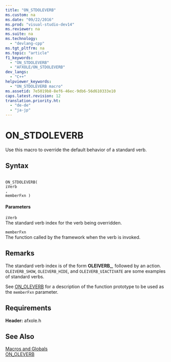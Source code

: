 ```yaml
---
title: "ON_STDOLEVERB"
ms.custom: na
ms.date: "09/22/2016"
ms.prod: "visual-studio-dev14"
ms.reviewer: na
ms.suite: na
ms.technology: 
  - "devlang-cpp"
ms.tgt_pltfrm: na
ms.topic: "article"
f1_keywords: 
  - "ON_STDOLEVERB"
  - "AFXOLE/ON_STDOLEVERB"
dev_langs: 
  - "C++"
helpviewer_keywords: 
  - "ON_STDOLEVERB macro"
ms.assetid: 7e5019b8-8ef6-46ec-9db6-56d610333e10
caps.latest.revision: 12
translation.priority.ht: 
  - "de-de"
  - "ja-jp"
---
```

# ON_STDOLEVERB
Use this macro to override the default behavior of a standard verb.  
  
## Syntax  
  
```  
  
ON_STDOLEVERB(  
iVerb  
,   
memberFxn )  
```  
  
#### Parameters  
 `iVerb`  
 The standard verb index for the verb being overridden.  
  
 `memberFxn`  
 The function called by the framework when the verb is invoked.  
  
## Remarks  
 The standard verb index is of the form **OLEIVERB_**, followed by an action. `OLEIVERB_SHOW`, `OLEIVERB_HIDE`, and `OLEIVERB_UIACTIVATE` are some examples of standard verbs.  
  
 See [ON_OLEVERB](../VS_csharp/on_oleverb.md) for a description of the function prototype to be used as the `memberFxn` parameter.  
  
## Requirements  
 **Header:** afxole.h  
  
## See Also  
 [Macros and Globals](../VS_csharp/mfc-macros-and-globals.md)   
 [ON_OLEVERB](../VS_csharp/on_oleverb.md)